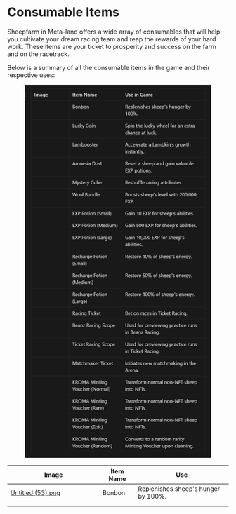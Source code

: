 # Consumable Items

Sheepfarm in Meta-land offers a wide array of consumables that will help you cultivate your dream racing team and reap the rewards of your hard work. These items are your ticket to prosperity and success on the farm and on the racetrack.



Below is a summary of all the consumable items in the game and their respective uses:

<figure><img src="../.gitbook/assets/2024-02-09 13 57 39.png" alt=""><figcaption></figcaption></figure>

<table><thead><tr><th width="196" data-type="files">Image</th><th>Item Name</th><th>Use </th></tr></thead><tbody><tr><td><a href="../.gitbook/assets/Untitled (53).png">Untitled (53).png</a></td><td>Bonbon</td><td>Replenishes sheep's hunger by 100%.</td></tr><tr><td></td><td></td><td></td></tr><tr><td></td><td></td><td></td></tr></tbody></table>

